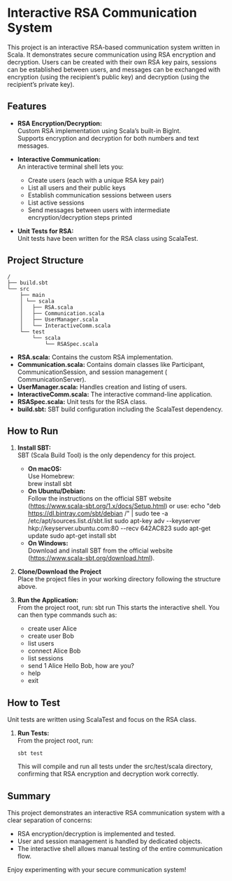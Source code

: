 # Interactive RSA Communication System

This project is an interactive RSA-based communication system written in Scala. It demonstrates secure communication
using RSA encryption and decryption. Users can be created with their own RSA key pairs, sessions can be established
between users, and messages can be exchanged with encryption (using the recipient’s public key) and decryption (using
the recipient’s private key).

## Features

- **RSA Encryption/Decryption:**  
  Custom RSA implementation using Scala’s built-in BigInt.  
  Supports encryption and decryption for both numbers and text messages.

- **Interactive Communication:**  
  An interactive terminal shell lets you:
    - Create users (each with a unique RSA key pair)
    - List all users and their public keys
    - Establish communication sessions between users
    - List active sessions
    - Send messages between users with intermediate encryption/decryption steps printed

- **Unit Tests for RSA:**  
  Unit tests have been written for the RSA class using ScalaTest.

## Project Structure

```text
/
├── build.sbt
└── src
    ├── main
    │ └── scala
    │   ├── RSA.scala
    │   ├── Communication.scala
    │   ├── UserManager.scala
    │   └── InteractiveComm.scala
    └── test
        └── scala
            └── RSASpec.scala
```


- **RSA.scala:** Contains the custom RSA implementation.
- **Communication.scala:** Contains domain classes like Participant, CommunicationSession, and session management (
  CommunicationServer).
- **UserManager.scala:** Handles creation and listing of users.
- **InteractiveComm.scala:** The interactive command-line application.
- **RSASpec.scala:** Unit tests for the RSA class.
- **build.sbt:** SBT build configuration including the ScalaTest dependency.

## How to Run

1. **Install SBT:**  
   SBT (Scala Build Tool) is the only dependency for this project.
    - **On macOS:**  
      Use Homebrew:  
      brew install sbt
    - **On Ubuntu/Debian:**  
      Follow the instructions on the official SBT website (https://www.scala-sbt.org/1.x/docs/Setup.html) or use:
      echo "deb https://dl.bintray.com/sbt/debian /" | sudo tee -a /etc/apt/sources.list.d/sbt.list
      sudo apt-key adv --keyserver hkp://keyserver.ubuntu.com:80 --recv 642AC823
      sudo apt-get update
      sudo apt-get install sbt
    - **On Windows:**  
      Download and install SBT from the official website (https://www.scala-sbt.org/download.html).

2. **Clone/Download the Project**  
   Place the project files in your working directory following the structure above.

3. **Run the Application:**  
   From the project root, run:
   sbt run
   This starts the interactive shell. You can then type commands such as:
    - create user Alice
    - create user Bob
    - list users
    - connect Alice Bob
    - list sessions
    - send 1 Alice Hello Bob, how are you?
    - help
    - exit

## How to Test

Unit tests are written using ScalaTest and focus on the RSA class.

1. **Run Tests:**  
   From the project root, run:
   ```
   sbt test
   ```
   This will compile and run all tests under the src/test/scala directory, confirming that RSA encryption and decryption
   work correctly.

## Summary

This project demonstrates an interactive RSA communication system with a clear separation of concerns:

- RSA encryption/decryption is implemented and tested.
- User and session management is handled by dedicated objects.
- The interactive shell allows manual testing of the entire communication flow.

Enjoy experimenting with your secure communication system!
